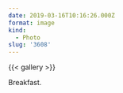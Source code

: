 ```yaml
---
date: 2019-03-16T10:16:26.000Z
format: image
kind:
  - Photo
slug: '3608'
---
```


{{< gallery >}}

Breakfast.
